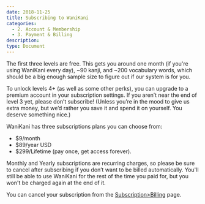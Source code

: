 ```yaml
---
date: 2018-11-25
title: Subscribing to WaniKani
categories:
  - 2. Account & Membership
  - 3. Payment & Billing
description:
type: Document
---
```

The first three levels are free. This gets you around one month (if you're using WaniKani every day), ~90 kanji, and ~200 vocabulary words, which should be a big enough sample size to figure out if our system is for you.

To unlock levels 4+ (as well as some other perks), you can upgrade to a premium account in your subscription settings. If you aren’t near the end of level 3 yet, please don’t subscribe! (Unless you’re in the mood to give us extra money, but we’d rather you save it and spend it on yourself. You deserve something nice.)

WaniKani has three subscriptions plans you can choose from:

 + $9/month
 + $89/year USD
 + $299/Lifetime (pay once, get access forever).

 Monthly and Yearly subscriptions are recurring charges, so please be sure to cancel after subscribing if you don’t want to be billed automatically. You'll still be able to use WaniKani for the rest of the time you paid for, but you won't be charged again at the end of it.

 You can cancel your subscription from the [Subscription>Billing](https://www.wanikani.com/account/subscription/billing) page.
